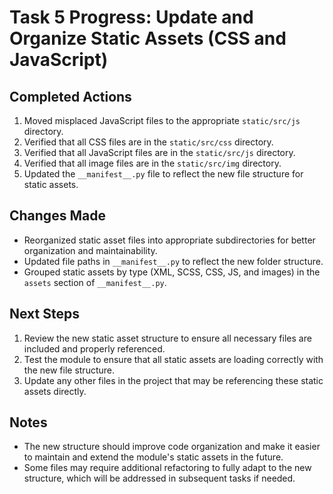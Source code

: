 # Task 5 Progress: Update and Organize Static Assets (CSS and JavaScript)

## Completed Actions
1. Moved misplaced JavaScript files to the appropriate `static/src/js` directory.
2. Verified that all CSS files are in the `static/src/css` directory.
3. Verified that all JavaScript files are in the `static/src/js` directory.
4. Verified that all image files are in the `static/src/img` directory.
5. Updated the `__manifest__.py` file to reflect the new file structure for static assets.

## Changes Made
- Reorganized static asset files into appropriate subdirectories for better organization and maintainability.
- Updated file paths in `__manifest__.py` to reflect the new folder structure.
- Grouped static assets by type (XML, SCSS, CSS, JS, and images) in the `assets` section of `__manifest__.py`.

## Next Steps
1. Review the new static asset structure to ensure all necessary files are included and properly referenced.
2. Test the module to ensure that all static assets are loading correctly with the new file structure.
3. Update any other files in the project that may be referencing these static assets directly.

## Notes
- The new structure should improve code organization and make it easier to maintain and extend the module's static assets in the future.
- Some files may require additional refactoring to fully adapt to the new structure, which will be addressed in subsequent tasks if needed.